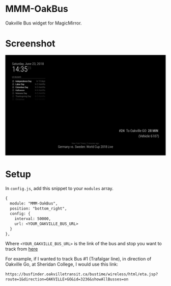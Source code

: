 # MMM-OakBus
Oakville Bus widget for MagicMirror.

# Screenshot
![](screenshot.png)

# Setup
In `config.js`, add this snippet to your `modules` array.

```
{
  module: "MMM-OakBus",
  position: "bottom_right",
  config: {
    interval: 50000,
    url: <YOUR_OAKVILLE_BUS_URL>
  }
},
```

Where `<YOUR_OAKVILLE_BUS_URL>` is the link of the bus and stop you want to track from [here](https://busfinder.oakvilletransit.ca/bustime/wireless/html/home.jsp)

For example, if I wanted to track Bus #1 (Trafalgar line), in direction of Oakville Go, at Sheridan College, I would use this link:

```
https://busfinder.oakvilletransit.ca/bustime/wireless/html/eta.jsp?route=1&direction=OAKVILLE+GO&id=3236&showAllBusses=on
```
